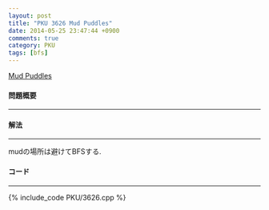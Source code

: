 ```yaml
---
layout: post
title: "PKU 3626 Mud Puddles"
date: 2014-05-25 23:47:44 +0900
comments: true
category: PKU
tags: [bfs]
---
```


[Mud Puddles](http://poj.org/problem?id=3626)

#### 問題概要

****

#### 解法

****

mudの場所は避けてBFSする.

#### コード

****

{% include_code PKU/3626.cpp %}
